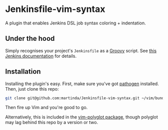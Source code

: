 # Jenkinsfile-vim-syntax
A plugin that enables Jenkins DSL job syntax coloring + indentation.

## Under the hood
Simply recognises your project's `Jenkinsfile` as a [Groovy](http://groovy-lang.org/) script. See [this Jenkins documentation](https://jenkins.io/doc/book/pipeline/jenkinsfile/) for details.

## Installation
Installing the plugin's easy. First, make sure you've got [pathogen](https://github.com/tpope/vim-pathogen) installed. Then, just clone this repo:

```bash
git clone git@github.com:martinda/Jenkinsfile-vim-syntax.git ~/vim/bundle/Jenkinsfile-vim-syntax
```

Then fire up Vim and you're good to go.

Alternatively, this is included in the [vim-polyglot package](https://github.com/sheerun/vim-polyglot), though polyglot may lag behind this repo by a version or two.
